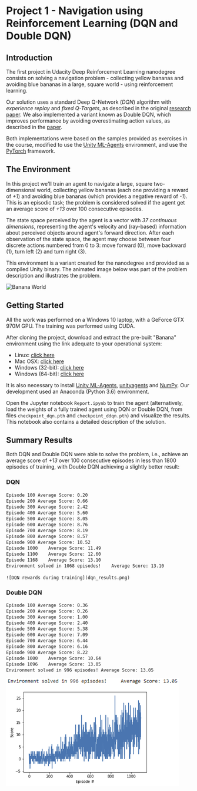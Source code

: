 # Project 1 - Navigation using Reinforcement Learning (DQN and Double DQN)

## Introduction

The first project in Udacity Deep Reinforcement Learning nanodegree consists on solving a navigation problem - collecting yellow bananas and avoiding blue bananas in a large, square world - using reinforcement learning. 

Our solution uses a standard Deep Q-Network (*DQN*) algorithm with *experience replay* and *fixed Q-Targets*, as described in the original [research paper](https://storage.googleapis.com/deepmind-media/dqn/DQNNaturePaper.pdf). We also implemented a variant known as Double DQN, which improves performance by avoiding overestimating action values, as described in the [paper](https://storage.googleapis.com/deepmind-media/dqn/DQNNaturePaper.pdf). 

Both implementations were based on the samples provided as exercises in the course, modified to use the [Unity ML-Agents](https://github.com/Unity-Technologies/ml-agents/blob/master/docs/Installation.md) environment, and use the [PyTorch](https://www.pytorch.org/) framework.

## The Environment

In this project we'll train an agent to navigate a large, square two-dimensional world, collecting yellow bananas (each one providing a reward of *+1*) and avoiding blue bananas (which provides a negative reward of *-1*). This is an episodic task; the problem is considered solved if the agent get an average score of *+13* over 100 consecutive episodes. 

The state space perceived by the agent is a vector with *37 continuous dimensions*, representing the agent's velocity and (ray-based) information about perceived objects around agent's forward direction. After each observation of the state space, the agent may choose between four discrete actions numbered from 0 to 3: move forward (0), move backward (1), turn left (2) and turn right (3). 

This environment is a variant created for the nanodegree and provided as a compiled Unity binary. The animated image below was part of the problem description and illustrates the problem.

![Banana World](https://user-images.githubusercontent.com/10624937/42135619-d90f2f28-7d12-11e8-8823-82b970a54d7e.gif)

## Getting Started

All the work was performed on a Windows 10 laptop, with a GeForce GTX 970M GPU. The training was performed using CUDA. 

After cloning the project, download and extract the pre-built "Banana" environment using the link adequate to your operational system:

- Linux: [click here](https://s3-us-west-1.amazonaws.com/udacity-drlnd/P1/Banana/Banana_Linux.zip)
- Mac OSX: [click here](https://s3-us-west-1.amazonaws.com/udacity-drlnd/P1/Banana/Banana.app.zip)
- Windows (32-bit): [click here](https://s3-us-west-1.amazonaws.com/udacity-drlnd/P1/Banana/Banana_Windows_x86.zip)
- Windows (64-bit): [click here](https://s3-us-west-1.amazonaws.com/udacity-drlnd/P1/Banana/Banana_Windows_x86_64.zip)

It is also necessary to install [Unity ML-Agents](https://github.com/Unity-Technologies/ml-agents/blob/master/docs/Installation.md), [unityagents](https://pypi.org/project/unityagents/) and [NumPy](http://www.numpy.org/). Our development used an Anaconda (Python 3.6) environment. 

Open the Jupyter notebook `Report.ipynb` to train the agent (alternatively, load the weights of a fully trained agent using DQN or Double DQN, from files `checkpoint_dqn.pth` and `checkpoint_ddqn.pth`) and visualize the results. This notebook also contains a detailed description of the solution. 

## Summary Results

Both DQN and Double DQN were able to solve the problem, i.e., achieve an average score of *+13* over 100 consecutive episodes in less than 1800 episodes of training, with Double DQN achieving a slightly better result:

### DQN
```
Episode 100	Average Score: 0.20
Episode 200	Average Score: 0.66
Episode 300	Average Score: 2.42
Episode 400	Average Score: 5.60
Episode 500	Average Score: 8.05
Episode 600	Average Score: 8.76
Episode 700	Average Score: 8.19
Episode 800	Average Score: 8.57
Episode 900	Average Score: 10.52
Episode 1000	Average Score: 11.49
Episode 1100	Average Score: 12.60
Episode 1168	Average Score: 13.10
Environment solved in 1068 episodes!	Average Score: 13.10

![DQN rewards during training](dqn_results.png)

```
### Double DQN
```
Episode 100	Average Score: 0.36
Episode 200	Average Score: 0.26
Episode 300	Average Score: 1.00
Episode 400	Average Score: 2.40
Episode 500	Average Score: 5.38
Episode 600	Average Score: 7.09
Episode 700	Average Score: 6.44
Episode 800	Average Score: 6.16
Episode 900	Average Score: 8.22
Episode 1000	Average Score: 10.64
Episode 1096	Average Score: 13.05
Environment solved in 996 episodes!	Average Score: 13.05
```
![Double DQN rewards during training](ddqn_results.png)

